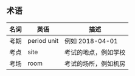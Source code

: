 ## 术语

| 名词 | 英语        | 描述                 |
| ---- | ----------- | -------------------- |
| 考期 | period unit | 例如 2018-04-01      |
| 考点 | site        | 考试的地点，例如学校 |
| 考场 | room        | 考试的场所，例如机房 |

